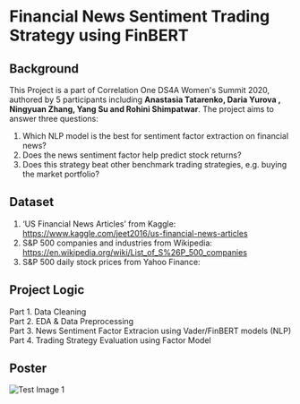 
# Financial News Sentiment Trading Strategy using FinBERT
## Background
This Project is a part of Correlation One DS4A Women's Summit 2020, authored by 5 participants including __Anastasia Tatarenko, Daria Yurova , Ningyuan Zhang, Yang Su and Rohini Shimpatwar__.
The project aims to answer three questions: 
1. Which NLP model is the best for sentiment factor extraction on financial news? 
2. Does the news sentiment factor help predict stock returns? 
3. Does this strategy beat other benchmark trading strategies, e.g. buying the market portfolio?

## Dataset
1. ‘US Financial News Articles’ from Kaggle: https://www.kaggle.com/jeet2016/us-financial-news-articles
2. S&P 500 companies and industries from Wikipedia: https://en.wikipedia.org/wiki/List_of_S%26P_500_companies
3. S&P 500 daily stock prices from Yahoo Finance: 

## Project Logic
Part 1. Data Cleaning <br />
Part 2. EDA & Data Preprocessing <br />
Part 3. News Sentiment Factor Extracion using Vader/FinBERT models (NLP) <br />
Part 4. Trading Strategy Evaluation using Factor Model 

## Poster
![Test Image 1](https://github.com/rohinishimpatwar/The-NLP-News-Sentiment-Trading-Strategy/blob/master/Images/DS4A_NLP_POSTER.png)
